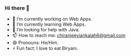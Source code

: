 ### Hi there 👋

- 🔭 I’m currently working on Web Apps.
- 🌱 I’m currently learning Web Apps.
- 🤔 I’m looking for help with Java.
- 📫 How to reach me: chiranjeeviankaiah6@gmail.com
- 😄 Pronouns: He/Him.
- ⚡ Fun fact: I love to eat Biryani.

